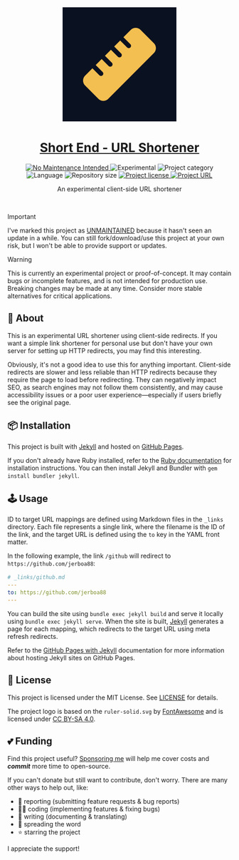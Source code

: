 <!-- Project Header -->
<div align="center">
	<img class="projectLogo" src="images/icon.svg" alt="Project logo" title="Project logo" width="256">
	<br/>
	<h1 class="projectName">
		<a href="https://l.johng.io">Short End - URL Shortener</a>
	</h1>
	<p class="projectBadges">
		<a href="https://unmaintained.tech/">
			<img src="https://unmaintained.tech/badge.svg" alt="No Maintenance Intended" title="No Maintenance Intended"/>
		</a>
		<img src="https://img.shields.io/badge/Experimental-%E2%9A%A0%EF%B8%8E-ca8a04.svg" alt="Experimental" title="Experimental"/>
		<img src="https://johng.io/badges/category/App.svg" alt="Project category" title="Project category">
		<img src="https://img.shields.io/github/languages/top/jerboa88/Short-End.svg" alt="Language" title="Language">
		<img src="https://img.shields.io/github/repo-size/jerboa88/Short-End.svg" alt="Repository size" title="Repository size">
		<a href="LICENSE">
			<img src="https://img.shields.io/github/license/jerboa88/Short-End.svg" alt="Project license" title="Project license"/>
		</a>
			<a href="https://l.johng.io" title="Short End - URL Shortener">
			<img src="https://img.shields.io/website?url=https%3A%2F%2Fl.johng.io&up_message=l.johng.io%20%E2%86%97" alt="Project URL" title="Project URL">
		</a>
	</p>
	<p class="projectDesc">
		An experimental client-side URL shortener
	</p>
	<br/>
</div>


> [!IMPORTANT]
> I've marked this project as [UNMAINTAINED](https://unmaintained.tech/) because it hasn't seen an update in a while. You can still fork/download/use this project at your own risk, but I won't be able to provide support or updates.

> [!WARNING]
> This is currently an experimental project or proof-of-concept. It may contain bugs or incomplete features, and is not intended for production use. Breaking changes may be made at any time. Consider more stable alternatives for critical applications.

## 👋 About
This is an experimental URL shortener using client-side redirects. If you want a simple link shortener for personal use but don't have your own server for setting up HTTP redirects, you may find this interesting.

Obviously, it's not a good idea to use this for anything important. Client-side redirects are slower and less reliable than HTTP redirects because they require the page to load before redirecting. They can negatively impact SEO, as search engines may not follow them consistently, and may cause accessibility issues or a poor user experience—especially if users briefly see the original page.


## 📦 Installation
This project is built with [Jekyll] and hosted on [GitHub Pages].

If you don't already have Ruby installed, refer to the [Ruby documentation] for installation instructions. You can then install Jekyll and Bundler with `gem install bundler jekyll`.


## 🕹️ Usage
ID to target URL mappings are defined using Markdown files in the `_links` directory. Each file represents a single link, where the filename is the ID of the link, and the target URL is defined using the `to` key in the YAML front matter.

In the following example, the link `/github` will redirect to `https://github.com/jerboa88`:

```yml
# _links/github.md
---
to: https://github.com/jerboa88
---
```

You can build the site using `bundle exec jekyll build` and serve it locally using `bundle exec jekyll serve`. When the site is built, [Jekyll] generates a page for each mapping, which redirects to the target URL using meta refresh redirects.

Refer to the [GitHub Pages with Jekyll] documentation for more information about hosting Jekyll sites on GitHub Pages.


## 🧾 License
This project is licensed under the MIT License. See [LICENSE](LICENSE) for details.

The project logo is based on the `ruler-solid.svg` by [FontAwesome] and is licensed under [CC BY-SA 4.0].


## 💕 Funding

Find this project useful? [Sponsoring me](https://johng.io/funding) will help me cover costs and **_commit_** more time to open-source.

If you can't donate but still want to contribute, don't worry. There are many other ways to help out, like:

- 📢 reporting (submitting feature requests & bug reports)
- 👨‍💻 coding (implementing features & fixing bugs)
- 📝 writing (documenting & translating)
- 💬 spreading the word
- ⭐ starring the project

I appreciate the support!


[FontAwesome]: https://fontawesome.com/
[CC BY-SA 4.0]: https://creativecommons.org/licenses/by-sa/4.0/
[Jekyll]: https://jekyllrb.com/
[GitHub Pages]: https://pages.github.com/
[Ruby documentation]: https://www.ruby-lang.org/en/documentation/installation/
[GitHub Pages with Jekyll]: https://docs.github.com/en/pages/setting-up-a-github-pages-site-with-jekyll/creating-a-github-pages-site-with-jekyll

